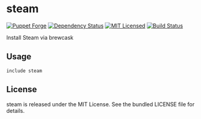 steam
==============

[![Puppet Forge](https://img.shields.io/puppetforge/v/halyard/steam.svg)](https://forge.puppetlabs.com/halyard/steam)
[![Dependency Status](https://img.shields.io/gemnasium/halyard/puppet-steam.svg)](https://gemnasium.com/halyard/puppet-steam)
[![MIT Licensed](https://img.shields.io/badge/license-MIT-green.svg)](https://tldrlegal.com/license/mit-license)
[![Build Status](https://img.shields.io/circleci/project/halyard/puppet-steam.svg)](https://circleci.com/gh/halyard/puppet-steam)

Install Steam via brewcask

## Usage

```puppet
include steam
```

## License

steam is released under the MIT License. See the bundled LICENSE file for details.

